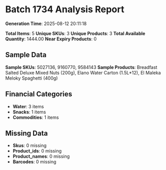 # Batch 1734 Analysis Report

**Generation Time**: 2025-08-12 20:11:18

**Total Items**: 5
**Unique SKUs**: 3
**Unique Products**: 3
**Total Available Quantity**: 1444.00
**Near Expiry Products**: 0

## Sample Data
**Sample SKUs**: 5027136, 9160770, 9584143
**Sample Products**: Breadfast Salted Deluxe Mixed Nuts (200g), Elano Water Carton (1.5L*12), El Maleka Meloky Spaghetti (400g)

## Financial Categories
- **Water**: 3 items
- **Snacks**: 1 items
- **Commodities**: 1 items

## Missing Data
- **Skus**: 0 missing
- **Product_ids**: 0 missing
- **Product_names**: 0 missing
- **Barcodes**: 0 missing
